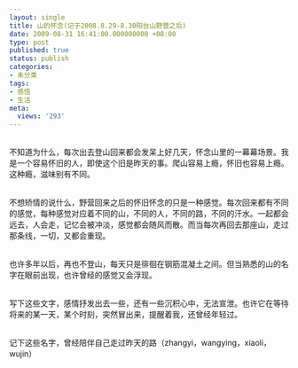 ```yaml
---
layout: single
title: 山的怀念(记于2008.8.29-8.30阳台山野营之后)
date: 2009-08-31 16:41:00.000000000 +08:00
type: post
published: true
status: publish
categories:
- 未分类
tags:
- 感悟
- 生活
meta:
  views: '293'
---
```

<p>
 <br />
不知道为什么，每次出去登山回来都会发呆上好几天，怀念山里的一幕幕场景。我是一个容易怀旧的人，即使这个旧是昨天的事。爬山容易上瘾，怀旧也容易上瘾。这种瘾，滋味别有不同。</p>
<p> <br />
不想矫情的说什么，野营回来之后的怀旧怀念的只是一种感觉。每次回来都有不同的感觉，每种感觉对应着不同的山，不同的人，不同的路，不同的汗水。一起都会远去，人会走，记忆会被冲淡，感觉都会随风而散。而当每次再回去那座山，走过那条线，一切，又都会重现。</p>
<p> <br />
也许多年以后，再也不登山，每天只是徘徊在钢筋混凝土之间。但当熟悉的山的名字在眼前出现，也许曾经的感觉又会浮现。</p>
<p> <br />
写下这些文字，感情抒发出去一些，还有一些沉积心中，无法宣泄。也许它在等待将来的某一天，某个时刻，突然冒出来，提醒着我，还曾经年轻过。</p>
<p>  <br />
记下这些名字，曾经陪伴自己走过昨天的路（zhangyi，wangying，xiaoli，wujin）</p>
